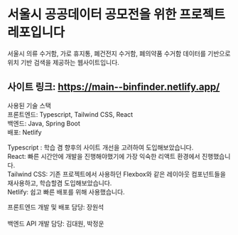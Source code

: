 # 서울시 공공데이터 공모전을 위한 프로젝트 레포입니다

서울시 의류 수거함, 가로 휴지통, 폐건전지 수거함, 폐의약품 수거함 데이터를 기반으로 위치 기반 검색을 제공하는 웹사이트입니다.

## 사이트 링크: https://main--binfinder.netlify.app/ 

사용된 기술 스택 </br>
프론트엔드: Typescript, Tailwind CSS, React </br>
백엔드: Java, Spring Boot </br>
배포: Netlify </br>

Typescript : 학습 겸 향후의 사이트 개선을 고려하여 도입해보았습니다. </br>
React: 빠른 시간안에 개발을 진행해야했기에 가장 익숙한 리액트 환경에서 진행했습니다. </br>
Tailwind CSS: 기존 프로젝트에서 사용하던 Flexbox와 같은 레이아웃 컴포넌트들을 재사용하고, 학습할겸 도입해보았습니다. </br>
Netlify: 쉽고 빠른 배포를 위해 사용했습니다. </br>

프론트엔드 개발 및 배포 담당: 장원석 </br>
</br>
백엔드 API 개발 담당: 김대원, 박정운 </br>
